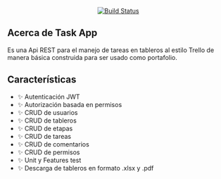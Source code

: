 <p align="center">
<a href="https://github.com/zockfoul/task-app-api/actions/workflows/ci.yml"><img src="https://github.com/zockfoul/task-app-api/actions/workflows/ci.yml/badge.svg" alt="Build Status"></img></a>
</p>


## Acerca de Task App

Es una Api REST para el manejo de tareas en tableros al estilo Trello de manera básica construida para ser usado como portafolio.

## Características

- ✨ Autenticación JWT
- ✨ Autorización basada en permisos
- ✨ CRUD de usuarios
- ✨ CRUD de tableros
- ✨ CRUD de etapas
- ✨ CRUD de tareas
- ✨ CRUD de comentarios
- ✨ CRUD de permisos
- ✨ Unit y Features test
- ✨ Descarga de tableros en formato .xlsx y .pdf

